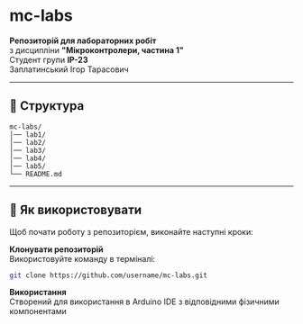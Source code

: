 # mc-labs

**Репозиторій для лабораторних робіт**  
з дисципліни **"Мікроконтролери, частина 1"**  
Студент групи **ІР-23**  
Заплатинський Ігор Тарасович  

---

## 📂 Структура  
```plaintext
mc-labs/
│── lab1/
│── lab2/
│── lab3/
│── lab4/
│── lab5/
└── README.md
```
---

## 🚀 Як використовувати  
Щоб почати роботу з репозиторієм, виконайте наступні кроки:  

**Клонувати репозиторій**  
   Використовуйте команду в терміналі:  
   ```bash
   git clone https://github.com/username/mc-labs.git
   ```

**Використання**  
   Створений для використання в Arduino IDE з відповідними фізичними компонентами
